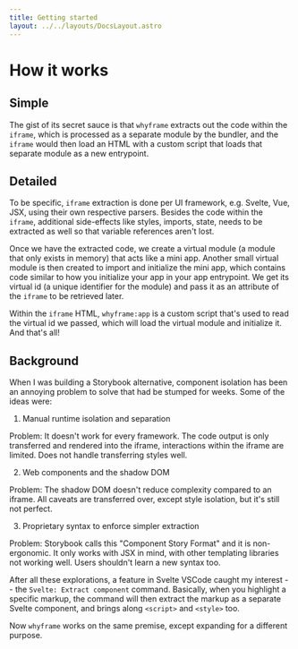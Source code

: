 ```yaml
---
title: Getting started
layout: ../../layouts/DocsLayout.astro
---
```


# How it works

## Simple

The gist of its secret sauce is that `whyframe` extracts out the code within the `iframe`, which is processed as a separate module by the bundler, and the `iframe` would then load an HTML with a custom script that loads that separate module as a new entrypoint.

## Detailed

To be specific, `iframe` extraction is done per UI framework, e.g. Svelte, Vue, JSX, using their own respective parsers. Besides the code within the `iframe`, additional side-effects like styles, imports, state, needs to be extracted as well so that variable references aren't lost.

Once we have the extracted code, we create a virtual module (a module that only exists in memory) that acts like a mini app. Another small virtual module is then created to import and initialize the mini app, which contains code similar to how you initialize your app in your app entrypoint. We get its virtual id (a unique identifier for the module) and pass it as an attribute of the `iframe` to be retrieved later.

Within the `iframe` HTML, `whyframe:app` is a custom script that's used to read the virtual id we passed, which will load the virtual module and initialize it. And that's all!

## Background

When I was building a Storybook alternative, component isolation has been an annoying problem to solve that had be stumped for weeks. Some of the ideas were:

1. Manual runtime isolation and separation

Problem: It doesn't work for every framework. The code output is only transferred and rendered into the iframe, interactions within the iframe are limited. Does not handle transferring styles well.

2. Web components and the shadow DOM

Problem: The shadow DOM doesn't reduce complexity compared to an iframe. All caveats are transferred over, except style isolation, but it's still not perfect.

3. Proprietary syntax to enforce simpler extraction

Problem: Storybook calls this "Component Story Format" and it is non-ergonomic. It only works with JSX in mind, with other templating libraries not working well. Users shouldn't learn a new syntax too.

After all these explorations, a feature in Svelte VSCode caught my interest -- the `Svelte: Extract component` command. Basically, when you highlight a specific markup, the command will then extract the markup as a separate Svelte component, and brings along `<script>` and `<style>` too.

Now `whyframe` works on the same premise, except expanding for a different purpose.
